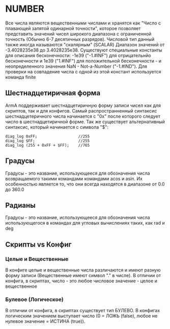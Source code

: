 # NUMBER
Все числа являются вещественными числами и хранятся как "Число с плавающей запятой одинарной точности", которое позволяет представить значений чисел широкого диапазона с ограниченной точность (Обычно 6-7 десятичных разрядов). Числовой тип данный также иногда называются "скалярным" (SCALAR)
Диапазон значений от -3.4028235e38 до 3.4028235e38. Существуют специальные константы для описания бесконечности: -1e39 ("-1.#INF") для отрицательнйо бесконечности и 1e39 ("1.#INF") для положительной бесконечности - и неопределенного значения NaN - Not-a-Number ("-1.#IND"). Для проверки на совпадение числа с одной из этой констант используется команда finite
## Шестнадцетиричная форма
ArmA поддерживает шестнадцетиричную форму записи чисел как для скриптов, так и для конфигов. Самый распространненный синтаксис шестнадцетеричного числа начинается с "0x" после которого следует число в шестнадцетиричной форме. Так же существует альтернативный синтаксис, который начинается с символа "$":
```
diag_log 0xFF;                  //255
diag_log $FF;                   //255
diag_log (255 + 0xFF + $FF);    //765
```
## Градусы
Градусы - это название, использующееся для обозначения числа возвращаемого такими командами командами acos и asin. Их особенностью является то, что они всегда находятся в диапазоне от 0.0 до 360.0
## Радианы
Градусы - это название, использующееся для обозначения числа использующегося в командах для угловых вычислениях таких, как rad и deg
## Скрипты vs Конфиг
### Целые и Вещественные
В конфиге целые и вещественные числа различаются и имеют разную форму записи (Вещественные имеют символ "." в числе).
В отличии от конфига, в скриптах, число - это любое числовое значение - целое и вещественное
### Булевое (Логическое)
В отличии от конфига, в скриптах существует тип БУЛЕВО. В конфигах логическим значением выступает число (0 = ЛОЖЬ (false), любое не нулевое значение = ИСТИНА (true)).